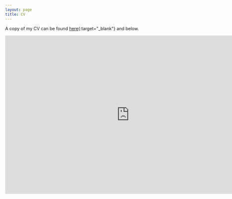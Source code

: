 ```yaml
---
layout: page
title: CV
---
```


A copy of my CV can be found [here](https://heatherkopp.github.io/files/Kopp_CV.pdf){:target="_blank"} and below. 

<embed src="https://heatherkopp.github.io/files/Kopp_CV.pdf" type="application/pdf" width="800" height="512"/>
